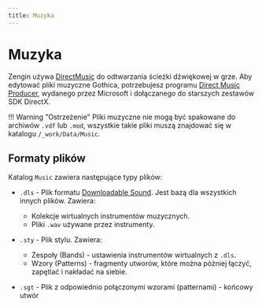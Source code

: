```yaml
---
title: Muzyka
---
```

# Muzyka

Zengin używa [DirectMusic](https://en.m.wikipedia.org/wiki/DirectMusic) do odtwarzania ścieżki dźwiękowej w grze. Aby edytować pliki muzyczne Gothica, potrzebujesz programu [Direct Music Producer](https://en.m.wikipedia.org/wiki/DirectMusic), wydanego przez Microsoft i dołączanego do starszych zestawów SDK DirectX.

!!! Warning "Ostrzeżenie"
    Pliki muzyczne nie mogą być spakowane do archiwów `.vdf` lub `.mod`, wszystkie takie pliki muszą znajdować się w katalogu `/_work/Data/Music`.

## Formaty plików

Katalog `Music` zawiera następujące typy plików:

- `.dls` - Plik formatu [Downloadable Sound](https://en.wikipedia.org/wiki/DLS_format). Jest bazą dla wszystkich innych plików. Zawiera:
    - Kolekcje wirtualnych instrumentów muzycznych.
    - Pliki `.wav` używane przez instrumenty.

- `.sty` - Plik stylu. Zawiera:
    - Zespoły (Bands) - ustawienia instrumentów wirtualnych z `.dls`.
    - Wzory (Patterns) - fragmenty utworów, które można później łączyć, zapętlać i nakładać na siebie.

- `.sgt` - Plik z odpowiednio połączonymi wzorami (patternami) - końcowy utwór
